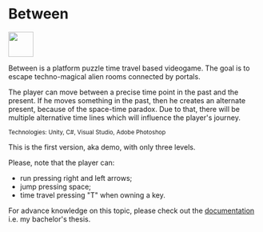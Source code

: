 # Between

<img height="50px" src="https://user-images.githubusercontent.com/64848167/112650695-ede79280-8e4b-11eb-9c6b-b6d9d841c56f.png">

Between is a platform puzzle time travel based videogame. The goal is to escape techno-magical alien rooms connected by portals.

The player can move between a precise time point in the past and the present. If he moves something in the past, then he creates an alternate present, because of the space-time paradox. Due to that, there will be multiple alternative time lines which will influence the player's journey.

<sub>Technologies: Unity, C#, Visual Studio, Adobe Photoshop</sub>

This is the first version, aka demo, with only three levels.

Please, note that the player can:
- run pressing right and left arrows;
- jump pressing space;
- time travel pressing "T" when owning a key.

For advance knowledge on this topic, please check out the [documentation](Thesis%20-%20CodingaTimeTravel%20-%20Melania%20Gottardo.pdf) i.e. my bachelor's thesis.
